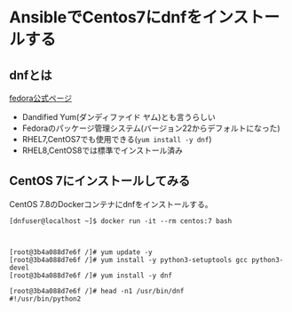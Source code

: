 # AnsibleでCentos7にdnfをインストールする

## dnfとは

[fedora公式ページ](https://fedoraproject.org/wiki/DNF?rd=Dnf)

- Dandified Yum(ダンディファイド ヤム)とも言うらしい
- Fedoraのパッケージ管理システム(バージョン22からデフォルトになった)
- RHEL7,CentOS7でも使用できる(`yum install -y dnf`)
- RHEL8,CentOS8では標準でインストール済み

## CentOS 7にインストールしてみる

CentOS 7.8のDockerコンテナにdnfをインストールする。

```
[dnfuser@localhost ~]$ docker run -it --rm centos:7 bash



[root@3b4a088d7e6f /]# yum update -y
[root@3b4a088d7e6f /]# yum install -y python3-setuptools gcc python3-devel
[root@3b4a088d7e6f /]# yum install -y dnf

[root@3b4a088d7e6f /]# head -n1 /usr/bin/dnf
#!/usr/bin/python2

```
